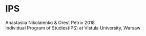 # IPS
Anastasiia Nikolaienko & Orest Petriv 2018  
Individual Program of Studies(IPS) at Vistula University, Warsaw